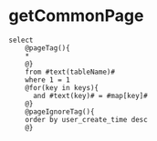 getCommonPage
===
    select 
        @pageTag(){
        *
        @}
        from #text(tableName)#
        where 1 = 1
        @for(key in keys){
          and #text(key)# = #map[key]# 
        @}
        @pageIgnoreTag(){
        order by user_create_time desc
        @}